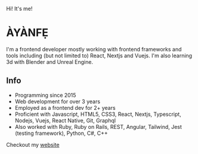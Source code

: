 Hi! It's me!
# ÀYÀNFẸ

I'm a frontend developer mostly working with frontend frameworks and tools including (but not limited to) React, Nextjs and Vuejs. I'm also learning 3d with Blender and Unreal Engine.

## Info
- Programming since 2015
- Web development for over 3 years
- Employed as a frontend dev for 2+ years
- Proficient with Javascript, HTML5, CSS3, React, Nextjs, Typescript, Nodejs, Vuejs, React Native, Git, Graphql
- Also worked with Ruby, Ruby on Rails, REST, Angular, Tailwind, Jest (testing framework), Python, C#, C++

Checkout my [website](https://www.ayanfe.name/)